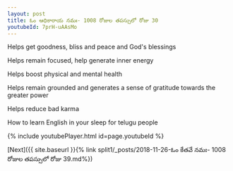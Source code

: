 ```yaml
---
layout: post
title: ఓం ఆధికారాయ నమః- 1008 రోజుల తపస్సులో రోజు 30
youtubeId: 7prH-uAAsMo
---
```

 
 
Helps get goodness, bliss and peace and God's blessings
 
Helps remain focused, help generate inner energy 
 
Helps boost physical and mental health 
 
Helps remain grounded and generates a sense of gratitude towards the greater power 
 
Helps reduce bad karma
 
How to learn English in your sleep for telugu people
 
 
 
 


{% include youtubePlayer.html id=page.youtubeId %}
 
[Next]({{ site.baseurl }}{% link split1/_posts/2018-11-26-ఓం కేతవే నమః- 1008 రోజుల తపస్సులో రోజు 39.md%})
 
